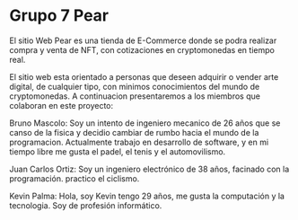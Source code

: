 # Grupo 7 Pear
El sitio Web Pear es una tienda de E-Commerce donde se podra realizar compra y venta de NFT, con cotizaciones en cryptomonedas en tiempo real. 

El sitio web esta orientado a personas que deseen adquirir o vender arte digital, de cualquier tipo, con minimos conocimientos del mundo de cryptomonedas. 
A continuacion presentaremos a los miembros que colaboran en este proyecto:

Bruno Mascolo: Soy un intento de ingeniero mecanico de 26 años que se canso de la fisica y decidio cambiar de rumbo hacia el mundo de la programacion. Actualmente trabajo en desarrollo de software, y en mi tiempo libre me gusta el padel, el tenis y el automovilismo. 

Juan Carlos Ortiz: Soy un ingeniero electrónico de 38 años, facinado con la programación. practico el ciclismo.

Kevin Palma: Hola, soy Kevin tengo 29 años, me gusta la computación y la tecnologia. Soy de profesión informático.
